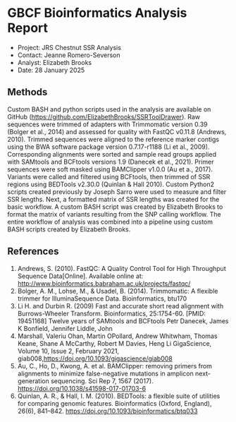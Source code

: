 # GBCF Bioinformatics Analysis Report

- Project: JRS Chestnut SSR Analysis
- Contact: Jeanne Romero-Severson
- Analyst: Elizabeth Brooks
- Date: 28 January 2025

## Methods

Custom BASH and python scripts used in the analysis are available on GitHub (https://github.com/ElizabethBrooks/SSRToolDrawer). Raw sequences were trimmed of adapters with Trimmomatic version 0.39 (Bolger et al., 2014) and assessed for quality with FastQC v0.11.8 (Andrews, 2010). Trimmed sequences were aligned to the reference marker contigs using the BWA software package version 0.7.17-r1188 (Li et al., 2009). Corresponding alignments were sorted and sample read groups applied with SAMtools and BCFtools versions 1.9 (Danecek et al., 2021). Primer sequences were soft masked using BAMClipper v1.0.0 (Au et a., 2017). Variants were called and filtered using BCFtools, then trimmed of SSR regions using BEDTools v2.30.0 (Quinlan & Hall 2010). Custom Python2 scripts created previously by Joseph Sarro were used to measure and filter SSR lengths. Next, a formatted matrix of SSR lengths was created for the basic workflow. A custom BASH script was created by Elizabeth Brooks to format the matrix of variants resulting from the SNP calling workflow. The entire workflow of analysis was combined into a pipeline using custom BASH scripts created by Elizabeth Brooks.

## References

1. Andrews, S. (2010). FastQC: A Quality Control Tool for High Throughput Sequence Data[Online]. Available online at: http://www.bioinformatics.babraham.ac.uk/projects/fastqc/
2. Bolger, A. M., Lohse, M., & Usadel, B. (2014). Trimmomatic: A flexible trimmer for IlluminaSequence Data. Bioinformatics, btu170
3. Li H. and Durbin R. (2009) Fast and accurate short read alignment with Burrows-Wheeler Transform. Bioinformatics, 25:1754-60. [PMID: 19451168] Twelve years of SAMtools and BCFtools Petr Danecek, James K Bonfield, Jennifer Liddle, John
4. Marshall, Valeriu Ohan, Martin OPollard, Andrew Whitwham, Thomas Keane, Shane A McCarthy, Robert M Davies, Heng Li GigaScience, Volume 10, Issue 2, February 2021, giab008,https://doi.org/10.1093/gigascience/giab008
5. Au, C., Ho, D., Kwong, A. et al. BAMClipper: removing primers from alignments to minimize false-negative mutations in amplicon next-generation sequencing. Sci Rep 7, 1567 (2017). https://doi.org/10.1038/s41598-017-01703-6
6. Quinlan, A. R., & Hall, I. M. (2010). BEDTools: a flexible suite of utilities for comparing genomic features. Bioinformatics (Oxford, England), 26(6), 841–842. https://doi.org/10.1093/bioinformatics/btq033
